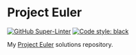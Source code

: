 # Project Euler

[![GitHub Super-Linter](https://github.com/michaeltinsley/project-euler/workflows/Lint%20Code%20Base/badge.svg)](https://github.com/marketplace/actions/super-linter)
[![Code style: black](https://img.shields.io/badge/code%20style-black-000000.svg)](https://github.com/psf/black)

My [Project Euler](https://projecteuler.net/) solutions repository.
